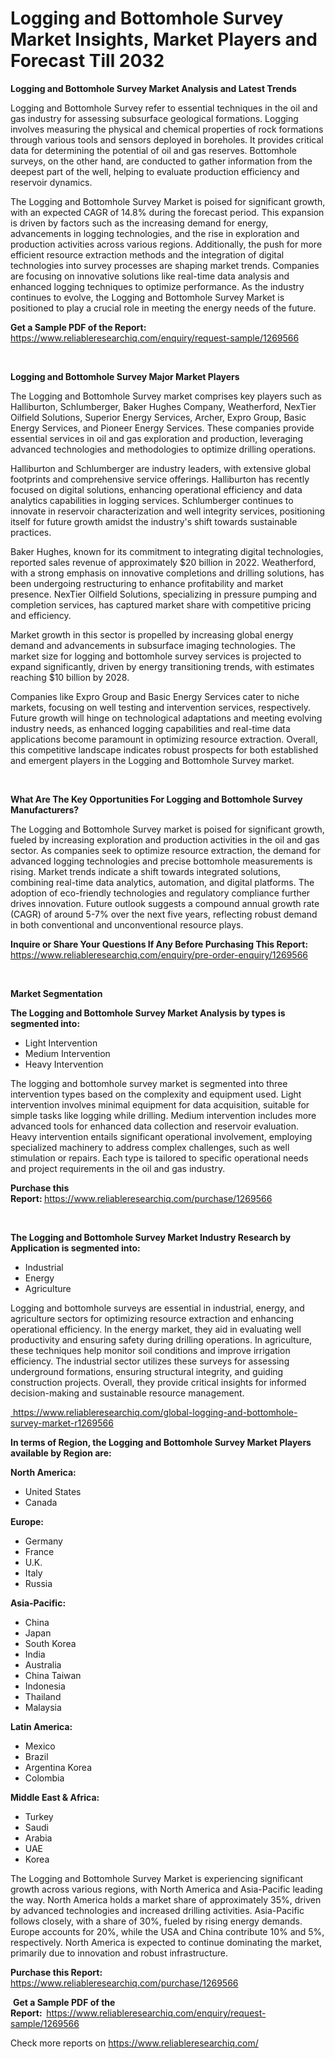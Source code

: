 <p><h1>Logging and Bottomhole Survey Market Insights, Market Players and Forecast Till 2032</h1></p><p><strong>Logging and Bottomhole Survey Market Analysis and Latest Trends</strong></p>
<p><p>Logging and Bottomhole Survey refer to essential techniques in the oil and gas industry for assessing subsurface geological formations. Logging involves measuring the physical and chemical properties of rock formations through various tools and sensors deployed in boreholes. It provides critical data for determining the potential of oil and gas reserves. Bottomhole surveys, on the other hand, are conducted to gather information from the deepest part of the well, helping to evaluate production efficiency and reservoir dynamics.</p><p>The Logging and Bottomhole Survey Market is poised for significant growth, with an expected CAGR of 14.8% during the forecast period. This expansion is driven by factors such as the increasing demand for energy, advancements in logging technologies, and the rise in exploration and production activities across various regions. Additionally, the push for more efficient resource extraction methods and the integration of digital technologies into survey processes are shaping market trends. Companies are focusing on innovative solutions like real-time data analysis and enhanced logging techniques to optimize performance. As the industry continues to evolve, the Logging and Bottomhole Survey Market is positioned to play a crucial role in meeting the energy needs of the future.</p></p>
<p><strong>Get a Sample PDF of the Report:&nbsp;</strong> <a href="https://www.reliableresearchiq.com/enquiry/request-sample/1269566?utm_campaign=2927&utm_medium=2&utm_source=Github&utm_content=ia&utm_term=24032025&utm_id=logging-and-bottomhole-survey">https://www.reliableresearchiq.com/enquiry/request-sample/1269566</a></p>
<p>&nbsp;</p>
<p><strong>Logging and Bottomhole Survey Major Market Players</strong></p>
<p><p>The Logging and Bottomhole Survey market comprises key players such as Halliburton, Schlumberger, Baker Hughes Company, Weatherford, NexTier Oilfield Solutions, Superior Energy Services, Archer, Expro Group, Basic Energy Services, and Pioneer Energy Services. These companies provide essential services in oil and gas exploration and production, leveraging advanced technologies and methodologies to optimize drilling operations.</p><p>Halliburton and Schlumberger are industry leaders, with extensive global footprints and comprehensive service offerings. Halliburton has recently focused on digital solutions, enhancing operational efficiency and data analytics capabilities in logging services. Schlumberger continues to innovate in reservoir characterization and well integrity services, positioning itself for future growth amidst the industry's shift towards sustainable practices.</p><p>Baker Hughes, known for its commitment to integrating digital technologies, reported sales revenue of approximately $20 billion in 2022. Weatherford, with a strong emphasis on innovative completions and drilling solutions, has been undergoing restructuring to enhance profitability and market presence. NexTier Oilfield Solutions, specializing in pressure pumping and completion services, has captured market share with competitive pricing and efficiency.</p><p>Market growth in this sector is propelled by increasing global energy demand and advancements in subsurface imaging technologies. The market size for logging and bottomhole survey services is projected to expand significantly, driven by energy transitioning trends, with estimates reaching $10 billion by 2028.</p><p>Companies like Expro Group and Basic Energy Services cater to niche markets, focusing on well testing and intervention services, respectively. Future growth will hinge on technological adaptations and meeting evolving industry needs, as enhanced logging capabilities and real-time data applications become paramount in optimizing resource extraction. Overall, this competitive landscape indicates robust prospects for both established and emergent players in the Logging and Bottomhole Survey market.</p></p>
<p>&nbsp;</p>
<p><strong>What Are The Key Opportunities For Logging and Bottomhole Survey Manufacturers?</strong></p>
<p><p>The Logging and Bottomhole Survey market is poised for significant growth, fueled by increasing exploration and production activities in the oil and gas sector. As companies seek to optimize resource extraction, the demand for advanced logging technologies and precise bottomhole measurements is rising. Market trends indicate a shift towards integrated solutions, combining real-time data analytics, automation, and digital platforms. The adoption of eco-friendly technologies and regulatory compliance further drives innovation. Future outlook suggests a compound annual growth rate (CAGR) of around 5-7% over the next five years, reflecting robust demand in both conventional and unconventional resource plays.</p></p>
<p><strong>Inquire or Share Your Questions If Any Before Purchasing This Report:</strong> <a href="https://www.reliableresearchiq.com/enquiry/pre-order-enquiry/1269566?utm_campaign=2927&utm_medium=2&utm_source=Github&utm_content=ia&utm_term=24032025&utm_id=logging-and-bottomhole-survey">https://www.reliableresearchiq.com/enquiry/pre-order-enquiry/1269566</a></p>
<p>&nbsp;</p>
<p><strong>Market Segmentation</strong></p>
<p><strong>The Logging and Bottomhole Survey Market Analysis by types is segmented into:</strong></p>
<p><ul><li>Light Intervention</li><li>Medium Intervention</li><li>Heavy Intervention</li></ul></p>
<p><p>The logging and bottomhole survey market is segmented into three intervention types based on the complexity and equipment used. Light intervention involves minimal equipment for data acquisition, suitable for simple tasks like logging while drilling. Medium intervention includes more advanced tools for enhanced data collection and reservoir evaluation. Heavy intervention entails significant operational involvement, employing specialized machinery to address complex challenges, such as well stimulation or repairs. Each type is tailored to specific operational needs and project requirements in the oil and gas industry.</p></p>
<p><strong>Purchase this Report:&nbsp;</strong><a href="https://www.reliableresearchiq.com/purchase/1269566?utm_campaign=2927&utm_medium=2&utm_source=Github&utm_content=ia&utm_term=24032025&utm_id=logging-and-bottomhole-survey">https://www.reliableresearchiq.com/purchase/1269566</a></p>
<p>&nbsp;</p>
<p><strong>The Logging and Bottomhole Survey Market Industry Research by Application is segmented into:</strong></p>
<p><ul><li>Industrial</li><li>Energy</li><li>Agriculture</li></ul></p>
<p><p>Logging and bottomhole surveys are essential in industrial, energy, and agriculture sectors for optimizing resource extraction and enhancing operational efficiency. In the energy market, they aid in evaluating well productivity and ensuring safety during drilling operations. In agriculture, these techniques help monitor soil conditions and improve irrigation efficiency. The industrial sector utilizes these surveys for assessing underground formations, ensuring structural integrity, and guiding construction projects. Overall, they provide critical insights for informed decision-making and sustainable resource management.</p></p>
<p><a href="https://www.reliableresearchiq.com/global-logging-and-bottomhole-survey-market-r1269566?utm_campaign=2927&utm_medium=2&utm_source=Github&utm_content=ia&utm_term=24032025&utm_id=logging-and-bottomhole-survey">&nbsp;https://www.reliableresearchiq.com/global-logging-and-bottomhole-survey-market-r1269566</a></p>
<p><strong>In terms of Region, the Logging and Bottomhole Survey Market Players available by Region are:</strong></p>
<p>
    <p> <strong> North America: </strong>
        <ul>
            <li>United States</li>
            <li>Canada</li>
        </ul>
        </p> 
    <p> <strong> Europe: </strong>
        <ul>
            <li>Germany</li>
            <li>France</li>
            <li>U.K.</li>
            <li>Italy</li>
            <li>Russia</li>
        </ul>
        </p> 
    <p> <strong> Asia-Pacific: </strong>
        <ul>
            <li>China</li>
            <li>Japan</li>
            <li>South Korea</li>
            <li>India</li>
            <li>Australia</li>
            <li>China Taiwan</li>
            <li>Indonesia</li>
            <li>Thailand</li>
            <li>Malaysia</li>
        </ul>
        </p> 
    <p> <strong> Latin America: </strong>
        <ul>
            <li>Mexico</li>
            <li>Brazil</li>
            <li>Argentina Korea</li>
            <li>Colombia</li>
        </ul>
        </p> 
    <p> <strong> Middle East & Africa: </strong>
        <ul>
            <li>Turkey</li>
            <li>Saudi</li>
            <li>Arabia</li>
            <li>UAE</li>
            <li>Korea</li>
        </ul>
    </p>
    </p>
<p><p>The Logging and Bottomhole Survey Market is experiencing significant growth across various regions, with North America and Asia-Pacific leading the way. North America holds a market share of approximately 35%, driven by advanced technologies and increased drilling activities. Asia-Pacific follows closely, with a share of 30%, fueled by rising energy demands. Europe accounts for 20%, while the USA and China contribute 10% and 5%, respectively. North America is expected to continue dominating the market, primarily due to innovation and robust infrastructure.</p></p>
<p><strong>Purchase this Report: </strong><a href="https://www.reliableresearchiq.com/purchase/1269566?utm_campaign=2927&utm_medium=2&utm_source=Github&utm_content=ia&utm_term=24032025&utm_id=logging-and-bottomhole-survey">https://www.reliableresearchiq.com/purchase/1269566</a></p>
<p>&nbsp;<strong>Get a Sample PDF of the Report:&nbsp;&nbsp;</strong><a href="https://www.reliableresearchiq.com/enquiry/request-sample/1269566?utm_campaign=2927&utm_medium=2&utm_source=Github&utm_content=ia&utm_term=24032025&utm_id=logging-and-bottomhole-survey">https://www.reliableresearchiq.com/enquiry/request-sample/1269566</a></p>
<p><strong></strong></p>
<p>Check more reports on <a href="https://www.reliableresearchiq.com/?utm_campaign=2927&utm_medium=2&utm_source=Github&utm_content=ia&utm_term=24032025&utm_id=logging-and-bottomhole-survey">https://www.reliableresearchiq.com/</a></p>